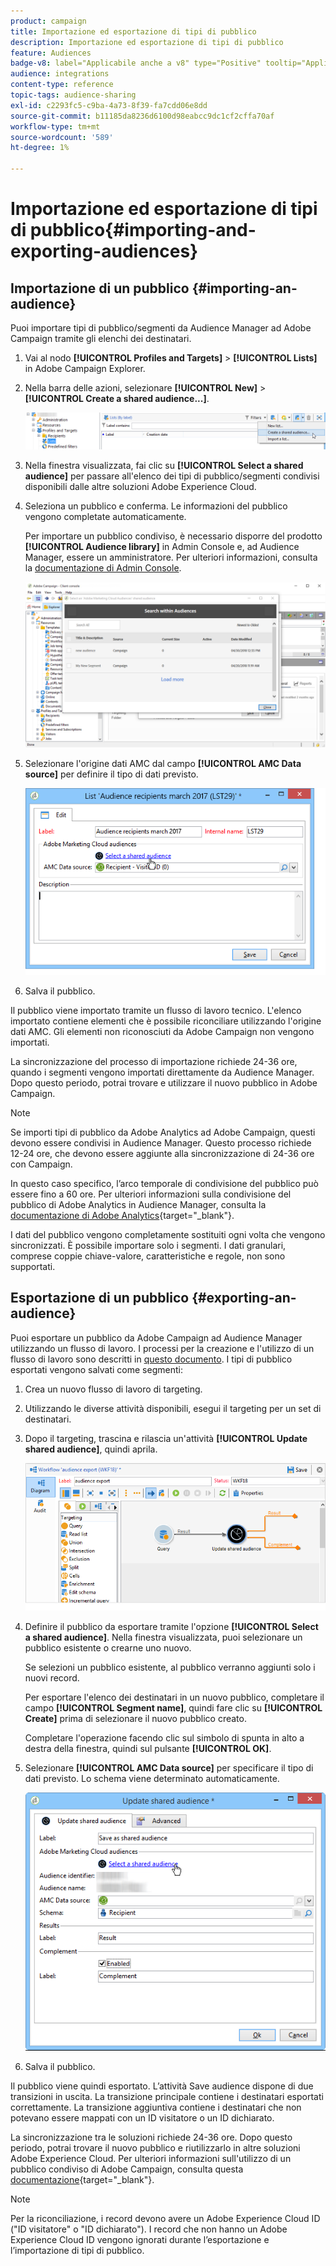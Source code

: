 ```yaml
---
product: campaign
title: Importazione ed esportazione di tipi di pubblico
description: Importazione ed esportazione di tipi di pubblico
feature: Audiences
badge-v8: label="Applicabile anche a v8" type="Positive" tooltip="Applicabile anche a Campaign v8"
audience: integrations
content-type: reference
topic-tags: audience-sharing
exl-id: c2293fc5-c9ba-4a73-8f39-fa7cdd06e8dd
source-git-commit: b11185da8236d6100d98eabcc9dc1cf2cffa70af
workflow-type: tm+mt
source-wordcount: '589'
ht-degree: 1%

---
```



# Importazione ed esportazione di tipi di pubblico{#importing-and-exporting-audiences}



## Importazione di un pubblico {#importing-an-audience}

Puoi importare tipi di pubblico/segmenti da Audience Manager ad Adobe Campaign tramite gli elenchi dei destinatari.

1. Vai al nodo **[!UICONTROL Profiles and Targets]** > **[!UICONTROL Lists]** in Adobe Campaign Explorer.
1. Nella barra delle azioni, selezionare **[!UICONTROL New]** > **[!UICONTROL Create a shared audience...]**.

   ![](assets/aam_import_audience.png)

1. Nella finestra visualizzata, fai clic su **[!UICONTROL Select a shared audience]** per passare all&#39;elenco dei tipi di pubblico/segmenti condivisi disponibili dalle altre soluzioni Adobe Experience Cloud.
1. Seleziona un pubblico e conferma. Le informazioni del pubblico vengono completate automaticamente.

   Per importare un pubblico condiviso, è necessario disporre del prodotto **[!UICONTROL Audience library]** in Admin Console e, ad Audience Manager, essere un amministratore. Per ulteriori informazioni, consulta la [documentazione di Admin Console](https://helpx.adobe.com/it/enterprise/managing/user-guide.html).

   ![](assets/aam_import_audience_3.png)

1. Selezionare l&#39;origine dati AMC dal campo **[!UICONTROL AMC Data source]** per definire il tipo di dati previsto.

   ![](assets/aam_import_audience_2.png)

1. Salva il pubblico.

Il pubblico viene importato tramite un flusso di lavoro tecnico. L&#39;elenco importato contiene elementi che è possibile riconciliare utilizzando l&#39;origine dati AMC. Gli elementi non riconosciuti da Adobe Campaign non vengono importati.

La sincronizzazione del processo di importazione richiede 24-36 ore, quando i segmenti vengono importati direttamente da Audience Manager. Dopo questo periodo, potrai trovare e utilizzare il nuovo pubblico in Adobe Campaign.

>[!NOTE]
>
>Se importi tipi di pubblico da Adobe Analytics ad Adobe Campaign, questi devono essere condivisi in Audience Manager. Questo processo richiede 12-24 ore, che devono essere aggiunte alla sincronizzazione di 24-36 ore con Campaign.
>
>In questo caso specifico, l’arco temporale di condivisione del pubblico può essere fino a 60 ore. Per ulteriori informazioni sulla condivisione del pubblico di Adobe Analytics in Audience Manager, consulta la [documentazione di Adobe Analytics](https://experienceleague.adobe.com/docs/analytics/components/segmentation/segmentation-workflow/seg-publish.html){target="_blank"}.

I dati del pubblico vengono completamente sostituiti ogni volta che vengono sincronizzati. È possibile importare solo i segmenti. I dati granulari, comprese coppie chiave-valore, caratteristiche e regole, non sono supportati.

## Esportazione di un pubblico {#exporting-an-audience}

Puoi esportare un pubblico da Adobe Campaign ad Audience Manager utilizzando un flusso di lavoro. I processi per la creazione e l&#39;utilizzo di un flusso di lavoro sono descritti in [questo documento](../../workflow/using/building-a-workflow.md). I tipi di pubblico esportati vengono salvati come segmenti:

1. Crea un nuovo flusso di lavoro di targeting.
1. Utilizzando le diverse attività disponibili, esegui il targeting per un set di destinatari.
1. Dopo il targeting, trascina e rilascia un&#39;attività **[!UICONTROL Update shared audience]**, quindi aprila.

   ![](assets/aam_export_example.png)

1. Definire il pubblico da esportare tramite l&#39;opzione **[!UICONTROL Select a shared audience]**. Nella finestra visualizzata, puoi selezionare un pubblico esistente o crearne uno nuovo.

   Se selezioni un pubblico esistente, al pubblico verranno aggiunti solo i nuovi record.

   Per esportare l&#39;elenco dei destinatari in un nuovo pubblico, completare il campo **[!UICONTROL Segment name]**, quindi fare clic su **[!UICONTROL Create]** prima di selezionare il nuovo pubblico creato.

   Completare l&#39;operazione facendo clic sul simbolo di spunta in alto a destra della finestra, quindi sul pulsante **[!UICONTROL OK]**.

1. Selezionare **[!UICONTROL AMC Data source]** per specificare il tipo di dati previsto. Lo schema viene determinato automaticamente.

   ![](assets/aam_export_audience_activity.png)

1. Salva il pubblico.

Il pubblico viene quindi esportato. L’attività Save audience dispone di due transizioni in uscita. La transizione principale contiene i destinatari esportati correttamente. La transizione aggiuntiva contiene i destinatari che non potevano essere mappati con un ID visitatore o un ID dichiarato.

La sincronizzazione tra le soluzioni richiede 24-36 ore. Dopo questo periodo, potrai trovare il nuovo pubblico e riutilizzarlo in altre soluzioni Adobe Experience Cloud. Per ulteriori informazioni sull&#39;utilizzo di un pubblico condiviso di Adobe Campaign, consulta questa [documentazione](https://experienceleague.adobe.com/en/docs/core-services/interface/services/audiences/create){target="_blank"}.

>[!NOTE]
>
>Per la riconciliazione, i record devono avere un Adobe Experience Cloud ID (&quot;ID visitatore&quot; o &quot;ID dichiarato&quot;). I record che non hanno un Adobe Experience Cloud ID vengono ignorati durante l’esportazione e l’importazione di tipi di pubblico.
